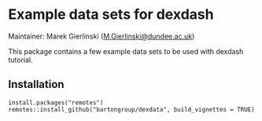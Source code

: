 # Example data sets for dexdash

Maintainer: Marek Gierlinski (M.Gierlinski@dundee.ac.uk)

This package contains a few example data sets to be used with dexdash tutorial.

## Installation

```
install.packages("remotes")
remotes::install_github("bartongroup/dexdata", build_vignettes = TRUE)
```

